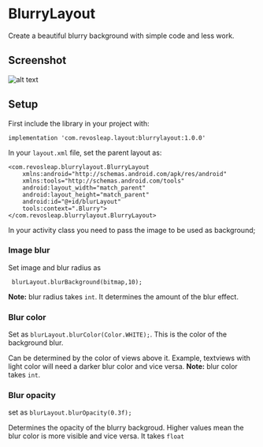# BlurryLayout
Create a beautiful blurry background with simple code and less work.
## Screenshot
![alt text](https://github.com/carloscj6/BlurryLayout/blob/master/Screenshots/device-2018-10-11-002239.png "Blurry Layout")
## Setup
First include the library in your project with:

`implementation 'com.revosleap.layout:blurrylayout:1.0.0'`

In your `layout.xml` file, set the parent layout as:

```
<com.revosleap.blurrylayout.BlurryLayout
    xmlns:android="http://schemas.android.com/apk/res/android"
    xmlns:tools="http://schemas.android.com/tools"
    android:layout_width="match_parent"
    android:layout_height="match_parent"
    android:id="@+id/blurLayout"
    tools:context=".Blurry">
</com.revosleap.blurrylayout.BlurryLayout>
```

In your activity class you need to pass the image to be used as background;

### Image blur

Set image and blur radius as


` blurLayout.blurBackground(bitmap,10);`

**Note:** blur radius takes `int`. It determines the amount of the blur effect.

### Blur color
Set as `blurLayout.blurColor(Color.WHITE);`.
This is the color of the background blur. 

Can be determined by the color of views above it. Example,
textviews with light color will need a darker blur color and vice versa. 
**Note:** blur color takes `int`.

### Blur opacity
set as `blurLayout.blurOpacity(0.3f);`

Determines the opacity of the blurry backgroud. Higher values mean the blur color is more visible and vice versa.
It takes `float`

